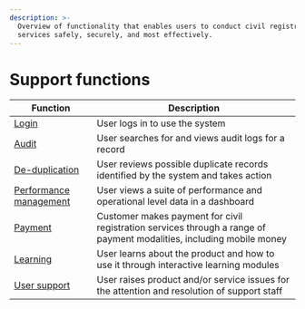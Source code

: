 ```yaml
---
description: >-
  Overview of functionality that enables users to conduct civil registration
  services safely, securely, and most effectively.
---
```


# Support functions

| Function                                                                     | Description                                                                                                          |
| ---------------------------------------------------------------------------- | -------------------------------------------------------------------------------------------------------------------- |
| [Login](../support-functions/10.-login.md)                                   | User logs in to use the system                                                                                       |
| [Audit](../support-functions/11.-audit.md)                                   | User searches for and views audit logs for a record                                                                  |
| [De-duplication](../support-functions/12.-deduplication.md)                  | User reviews possible duplicate records identified by the system and takes action                                    |
| [Performance management](../support-functions/13.-performance-management.md) | User views a suite of performance and operational level data in a dashboard                                          |
| [Payment](../support-functions/14.-payment.md)                               | Customer makes payment for civil registration services through a range of payment modalities, including mobile money |
| [Learning](../support-functions/15.-learning.md)                             | User learns about the product and how to use it through interactive learning modules                                 |
| [User support](../support-functions/16.-user-support.md)                     | User raises product and/or service issues for the attention and resolution of support staff                          |
